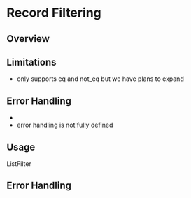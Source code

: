# Record Filtering

## Overview



## Limitations

- only supports eq and not_eq but we have plans to expand

## Error Handling
- 
- error handling is not fully defined

## Usage

ListFilter
## Error Handling